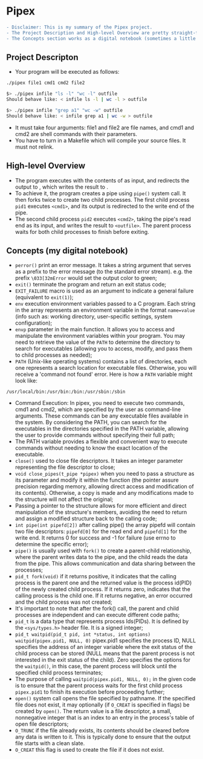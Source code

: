 # Pipex
```diff
- Disclaimer: This is my summary of the Pipex project. 
- The Project Description and High-level Overview are pretty straight-forward and short. 
- The Concepts section works as a digital notebook (sometimes a little messy, as personal process sketch).
```

## Project Descripton

- Your program will be executed as follows:
```bash
./pipex file1 cmd1 cmd2 file2

$> ./pipex infile "ls -l" "wc -l" outfile
Should behave like: < infile ls -l | wc -l > outfile

$> ./pipex infile "grep a1" "wc -w" outfile
Should behave like: < infile grep a1 | wc -w > outfile
```
- It must take four arguments: file1 and file2 are file names, and cmd1  and cmd2 are shell commands with their parameters.
- You have to turn in a Makefile which will compile your source files. It must not relink.

## High-level Overview

- The program executes <cmd1> with the contents of <infile> as input, and redirects the output to <cmd2>, which writes the result to <outfile>.
- To achieve it, the program creates a pipe using `pipe()` system call. It then forks twice to create two child processes. The first child process `pid1` executes `<cmd1>`, and its output is redirected to the write end of the pipe.
- The second child process `pid2` executes `<cmd2>`, taking the pipe's read end as its input, and writes the result to `<outfile>`. The parent process waits for both child processes to finish before exiting.

## Concepts (my digital notebook)
- `perror()` print an error message. It takes a string argument that serves as a prefix to the error message (to the standard error stream). e.g. the prefix `\033[32mError` would set the output color to green;
- `exit()` terminate the program and return an exit status code;
- `EXIT_FAILURE` macro is used as an argument to indicate a general failure (equivalent to `exit(1)`);
- `env` execution environment variables passed to a C program. Each string in the array represents an environment variable in the format `name=value` (info such as: working directory, user-specific settings, system configuration);
- `envp` parameter in the main function. It allows you to access and manipulate the environment variables within your program. You may need to retrieve the value of the `PATH` to determine the directory to search for executables (allowing you to access, modify, and pass them to child processes as needed);
- `PATH` (Unix-like operating systems) contains a list of directories, each one represents a search location for executable files. Otherwise, you will receive a 'command not found' error. Here is how a `PATH` variable might look like:
```
/usr/local/bin:/usr/bin:/bin:/usr/sbin:/sbin
```
- Command Execution: In pipex, you need to execute two commands, cmd1 and cmd2, which are specified by the user as command-line arguments. These commands can be any executable files available in the system. By considering the PATH, you can search for the executables in the directories specified in the PATH variable, allowing the user to provide commands without specifying their full path;
- The PATH variable provides a flexible and convenient way to execute commands without needing to know the exact location of the executable.
- `close()` used to close file descriptors. It takes an integer parameter representing the file descriptor to close;
- `void	close_pipes(t_pipe *pipex)` when you need to pass a structure as its parameter and modify it within the function (the pointer assure precision regarding memory, allowing direct access and modification of its contents). Otherwise, a copy is made and any modifications made to the structure will not affect the original;
- Passing a pointer to the structure allows for more efficient and direct manipulation of the structure's members, avoiding the need to return and assign a modified structure back to the calling code;
- `int pipe(int pipefd[2])` after calling pipe() the array pipefd will contain two file descriptors: `pipefd[0]` for the read end and `pipefd[1]` for the write end. It returns 0 for success and -1 for failure (use errno to determine the specific error);
- `pipe()` is usually used with `fork()` to create a parent-child relationship, where the parent writes data to the pipe, and the child reads the data from the pipe. This allows communication and data sharing between the processes;
- `pid_t fork(void)` if it returns positive, it indicates that the calling process is the parent one and the returned value is the process id(PID) of the newly created child process. If it returns zero, indicates that the calling process is the child one. If it returns negative, an error occurred and the child process was not created;
- It's important to note that after the fork() call, the parent and child processes are independent and can execute different code paths;
- `pid_t` is a data type that represents process Ids(PIDs). It is defined by the `<sys/types.h>` header file. It is a signed integer;
- `pid_t waitpid(pid_t pid, int *status, int options)` `waitpid(pipex.pid1, NULL, 0)` pipex.pid1 specifies the process ID, NULL specifies the address of an integer variable where the exit status of the child process can be stored (NULL means that the parent process is not interested in the exit status of the child). Zero specifies the options for the `waitpid()`, in this case, the parent process will block until the specified child process terminates;
- The purpose of calling `waitpid(pipex.pid1, NULL, 0);` in the given code is to ensure that the parent process waits for the first child process `pipex.pid1` to finish its execution before proceeding further;
- `open()` system call opens the file specified by pathname.  If the specified file does not exist, it may optionally (if `O_CREAT` is specified in flags) be created by `open()`. The return value is a file descriptor, a small, nonnegative integer that is an index to an entry in the process's table of open file descriptors;
- `O_TRUNC` if the file already exists, its contents should be cleared before any data is written to it. This is typically done to ensure that the output file starts with a clean slate. 
- `O_CREAT` this flag is used to create the file if it does not exist.


